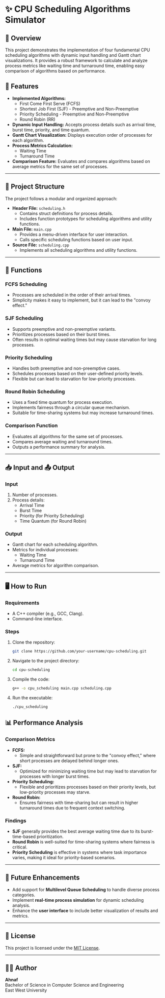 # ✨ CPU Scheduling Algorithms Simulator

## 📜 Overview
This project demonstrates the implementation of four fundamental CPU scheduling algorithms with dynamic input handling and Gantt chart visualizations. It provides a robust framework to calculate and analyze process metrics like waiting time and turnaround time, enabling easy comparison of algorithms based on performance.

## 🚀 Features
- **Implemented Algorithms:**
  - First Come First Serve (FCFS)
  - Shortest Job First (SJF) - Preemptive and Non-Preemptive
  - Priority Scheduling - Preemptive and Non-Preemptive
  - Round Robin (RR)
- **Dynamic Input Handling:** Accepts process details such as arrival time, burst time, priority, and time quantum.
- **Gantt Chart Visualization:** Displays execution order of processes for each algorithm.
- **Process Metrics Calculation:**
  - Waiting Time
  - Turnaround Time
- **Comparison Feature:** Evaluates and compares algorithms based on average metrics for the same set of processes.

---

## 📂 Project Structure
The project follows a modular and organized approach:
- **Header File:** `scheduling.h`
  - Contains struct definitions for process details.
  - Includes function prototypes for scheduling algorithms and utility functions.
- **Main File:** `main.cpp`
  - Provides a menu-driven interface for user interaction.
  - Calls specific scheduling functions based on user input.
- **Source File:** `scheduling.cpp`
  - Implements all scheduling algorithms and utility functions.

---

## 📜 Functions
### **FCFS Scheduling**
- Processes are scheduled in the order of their arrival times.
- Simplicity makes it easy to implement, but it can lead to the "convoy effect."

### **SJF Scheduling**
- Supports preemptive and non-preemptive variants.
- Prioritizes processes based on their burst times.
- Often results in optimal waiting times but may cause starvation for long processes.

### **Priority Scheduling**
- Handles both preemptive and non-preemptive cases.
- Schedules processes based on their user-defined priority levels.
- Flexible but can lead to starvation for low-priority processes.

### **Round Robin Scheduling**
- Uses a fixed time quantum for process execution.
- Implements fairness through a circular queue mechanism.
- Suitable for time-sharing systems but may increase turnaround times.

### **Comparison Function**
- Evaluates all algorithms for the same set of processes.
- Compares average waiting and turnaround times.
- Outputs a performance summary for analysis.

---

## 📥 Input and 📤 Output
### **Input**
1. Number of processes.
2. Process details:
   - Arrival Time
   - Burst Time
   - Priority (for Priority Scheduling)
   - Time Quantum (for Round Robin)

### **Output**
- Gantt chart for each scheduling algorithm.
- Metrics for individual processes:
  - Waiting Time
  - Turnaround Time
- Average metrics for algorithm comparison.

---

## 🖥️ How to Run
### **Requirements**
- A C++ compiler (e.g., GCC, Clang).
- Command-line interface.

### **Steps**
1.  Clone the repository:
    ```bash
    git clone https://github.com/your-username/cpu-scheduling.git
    ```

2.  Navigate to the project directory:
    ```bash
    cd cpu-scheduling
    ```
3.  Compile the code:
    ```bash
    g++ -o cpu_scheduling main.cpp scheduling.cpp
    ```
4.  Run the executable:
    ```bash
    ./cpu_scheduling
    ```
## 📊 Performance Analysis

### **Comparison Metrics**
- **FCFS:** 
  - Simple and straightforward but prone to the "convoy effect," where short processes are delayed behind longer ones.
- **SJF:** 
  - Optimized for minimizing waiting time but may lead to starvation for processes with longer burst times.
- **Priority Scheduling:** 
  - Flexible and prioritizes processes based on their priority levels, but low-priority processes may starve.
- **Round Robin:** 
  - Ensures fairness with time-sharing but can result in higher turnaround times due to frequent context switching.

### **Findings**
- **SJF** generally provides the best average waiting time due to its burst-time-based prioritization.
- **Round Robin** is well-suited for time-sharing systems where fairness is critical.
- **Priority Scheduling** is effective in systems where task importance varies, making it ideal for priority-based scenarios.

---

## 🔧 Future Enhancements
- Add support for **Multilevel Queue Scheduling** to handle diverse process categories.
- Implement **real-time process simulation** for dynamic scheduling analysis.
- Enhance the **user interface** to include better visualization of results and metrics.

---

## 📜 License
This project is licensed under the [MIT License](LICENSE).

---

## 👨‍💻 Author
**Ahnaf**  
Bachelor of Science in Computer Science and Engineering  
East West University  